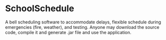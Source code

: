 # SchoolSchedule
A bell scheduling software to accommodate delays, flexible schedule during emergencies (fire, weather), and testing. 
Anyone may download the source code, compile it and generate .jar file and use the application.
